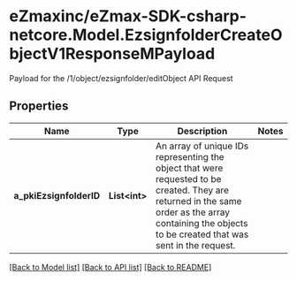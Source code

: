 # eZmaxinc/eZmax-SDK-csharp-netcore.Model.EzsignfolderCreateObjectV1ResponseMPayload
Payload for the /1/object/ezsignfolder/editObject API Request
## Properties

Name | Type | Description | Notes
------------ | ------------- | ------------- | -------------
**a_pkiEzsignfolderID** | **List&lt;int&gt;** | An array of unique IDs representing the object that were requested to be created.  They are returned in the same order as the array containing the objects to be created that was sent in the request. | 

[[Back to Model list]](../README.md#documentation-for-models) [[Back to API list]](../README.md#documentation-for-api-endpoints) [[Back to README]](../README.md)

